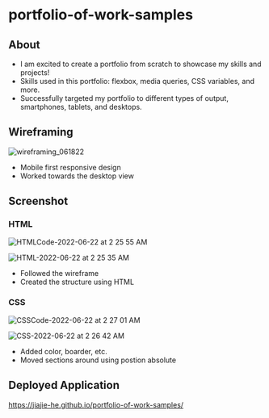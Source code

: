 # portfolio-of-work-samples

## About
* I am excited to create a portfolio from scratch to showcase my skills and projects!
* Skills used in this portfolio: flexbox, media queries, CSS variables, and more.
* Successfully targeted my portfolio to different types of output, smartphones, tablets, and desktops.

## Wireframing
![wireframing_061822](https://user-images.githubusercontent.com/105767623/175026628-0f4d2c09-5cbb-49a6-859b-0371ad2f1b59.png)
* Mobile first responsive design
* Worked towards the desktop view

## Screenshot
### HTML
![HTMLCode-2022-06-22 at 2 25 55 AM](https://user-images.githubusercontent.com/105767623/175029430-5e0c6b69-2b59-440d-a53c-4eb001e3ef5e.png)

![HTML-2022-06-22 at 2 25 35 AM](https://user-images.githubusercontent.com/105767623/175028879-e45f6e55-acb5-44a3-8448-e00f65ea4747.png)
* Followed the wireframe
* Created the structure using HTML

### CSS
![CSSCode-2022-06-22 at 2 27 01 AM](https://user-images.githubusercontent.com/105767623/175029778-35235d49-3405-4699-a5ef-b94c4ecfc9ed.png)

![CSS-2022-06-22 at 2 26 42 AM](https://user-images.githubusercontent.com/105767623/175029795-d633354a-a903-4be1-b264-4a7419dd7a94.png)
* Added color, boarder, etc.
* Moved sections around using postion absolute


## Deployed Application
https://jiajie-he.github.io/portfolio-of-work-samples/
